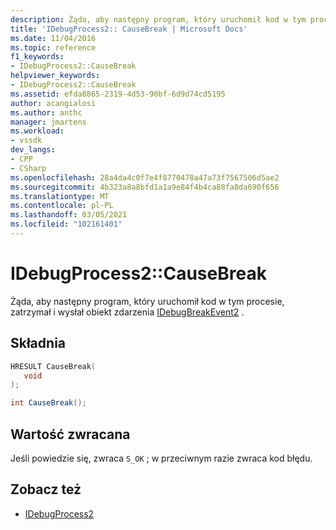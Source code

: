 ```yaml
---
description: Żąda, aby następny program, który uruchomił kod w tym procesie, zatrzymał i wysłał obiekt zdarzenia IDebugBreakEvent2.
title: 'IDebugProcess2:: CauseBreak | Microsoft Docs'
ms.date: 11/04/2016
ms.topic: reference
f1_keywords:
- IDebugProcess2::CauseBreak
helpviewer_keywords:
- IDebugProcess2::CauseBreak
ms.assetid: efda8865-2319-4d53-90bf-6d9d74cd5195
author: acangialosi
ms.author: anthc
manager: jmartens
ms.workload:
- vssdk
dev_langs:
- CPP
- CSharp
ms.openlocfilehash: 28a4da4c0f7e4f8770478a47a73f7567506d5ae2
ms.sourcegitcommit: 4b323a8a8bfd1a1a9e84f4b4ca88fa8da690f656
ms.translationtype: MT
ms.contentlocale: pl-PL
ms.lasthandoff: 03/05/2021
ms.locfileid: "102161401"
---
```

# <a name="idebugprocess2causebreak"></a>IDebugProcess2::CauseBreak
Żąda, aby następny program, który uruchomił kod w tym procesie, zatrzymał i wysłał obiekt zdarzenia [IDebugBreakEvent2](../../../extensibility/debugger/reference/idebugbreakevent2.md) .

## <a name="syntax"></a>Składnia

```cpp
HRESULT CauseBreak( 
   void
);
```

```csharp
int CauseBreak();
```

## <a name="return-value"></a>Wartość zwracana
 Jeśli powiedzie się, zwraca `S_OK` ; w przeciwnym razie zwraca kod błędu.

## <a name="see-also"></a>Zobacz też
- [IDebugProcess2](../../../extensibility/debugger/reference/idebugprocess2.md)
